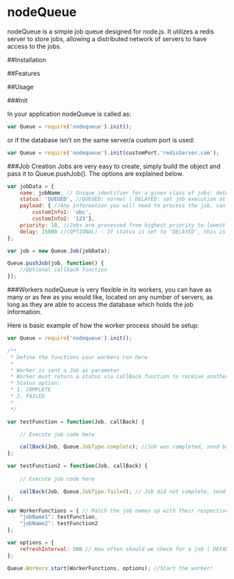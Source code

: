 nodeQueue
==========

nodeQueue is a simple job queue designed for node.js. It utilizes a redis server to store jobs, allowing a distributed network of servers to have access to the jobs.

##Installation

##Features

##Usage

###Init

In your application nodeQueue is called as:

``` js
var Queue = require('nodequeue').init();
```
or if the database isn't on the same server/a custom port is used:

``` js
var Queue = require('nodequeue').init(customPort,'redisServer.com');
```
###Job Creation
Jobs are very easy to create, simply build the object and pass it to Queue.pushJob(). The options are explained below.

``` js
var jobData = {
	name: jobName, // Unique identifier for a given class of jobs: determines which function will be used by worker
	status: 'QUEUED', //QUEUED: normal | DELAYED: set job execution at some time in the future
	payload: { //Any information you will need to process the job, can be any type of data, string or object
		customInfo1: 'abc',
		customInfo2: '123'},
	priority: 10, //Jobs are processed from highest priority to lowest regardless of when they are added
	delay: 15000 //(OPTIONAL) - If status is set to 'DELAYED', this is the number of milliseconds the job will be delayed by
};

var job = new Queue.Job(jobData);

Queue.pushJob(job, function() {
	//Optional callback function
});
```

###Workers
nodeQueue is very flexible in its workers, you can have as many or as few as you would like, located on any number of servers, as long as they are able to access the database which holds the job information.

Here is basic example of how the worker process should be setup:

``` js
var Queue = require('nodequeue').init();

/**
 * Define the functions your workers run here
 *
 * Worker is sent a Job as parameter
 * Worker must return a status via callBack function to receive another job
 * Status option:
 * 1. COMPLETE
 * 2. FAILED
 *
 */

var testFunction = function(Job, callBack) {

	// Execute job code here

	callBack(Job, Queue.JobType.complete); //Job was completed, send back COMPLETE
};

var testFunction2 = function(Job, callBack) {
	
	// Execute job code here

	callBack(Job, Queue.JobType.failed); // Job did not complete, send back FAILED
};

var WorkerFunctions = { // Match the job names up with their respective functions
	"jobName1": testFunction,
	"jobName2": testFunction2
};

var options = {
	refreshInterval: 500 // How often should we check for a job | DEFAULT: 500
};

Queue.Workers.start(WorkerFunctions, options); //Start the worker!
```